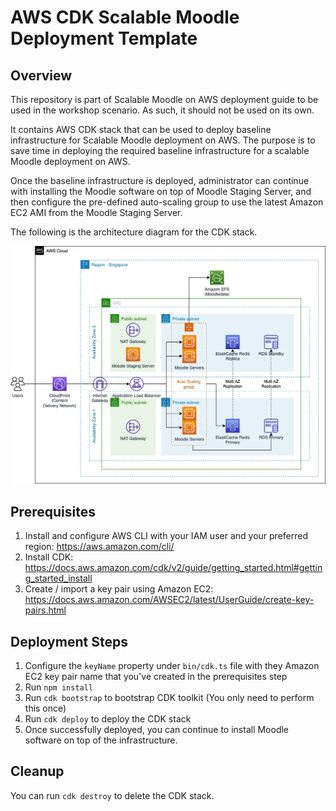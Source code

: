 # AWS CDK Scalable Moodle Deployment Template

## Overview

This repository is part of Scalable Moodle on AWS deployment guide to be used in the workshop scenario. As such, it should not be used on its own.

It contains AWS CDK stack that can be used to deploy baseline infrastructure for Scalable Moodle deployment on AWS. The purpose is to save time in deploying the required baseline infrastructure for a scalable Moodle deployment on AWS.

Once the baseline infrastructure is deployed, administrator can continue with installing the Moodle software on top of Moodle Staging Server, and then configure the pre-defined auto-scaling group to use the latest Amazon EC2 AMI from the Moodle Staging Server.

The following is the architecture diagram for the CDK stack.

![Architecture Diagram](architecture-diagram.jpg)

## Prerequisites

1. Install and configure AWS CLI with your IAM user and your preferred region: https://aws.amazon.com/cli/
2. Install CDK: https://docs.aws.amazon.com/cdk/v2/guide/getting_started.html#getting_started_install
3. Create / import a key pair using Amazon EC2: https://docs.aws.amazon.com/AWSEC2/latest/UserGuide/create-key-pairs.html

## Deployment Steps

1. Configure the `keyName` property under `bin/cdk.ts` file with they Amazon EC2 key pair name that you've created in the prerequisites step
2. Run `npm install`
3. Run `cdk bootstrap` to bootstrap CDK toolkit (You only need to perform this once)
4. Run `cdk deploy` to deploy the CDK stack
5. Once successfully deployed, you can continue to install Moodle software on top of the infrastructure.

## Cleanup

You can run `cdk destroy` to delete the CDK stack.